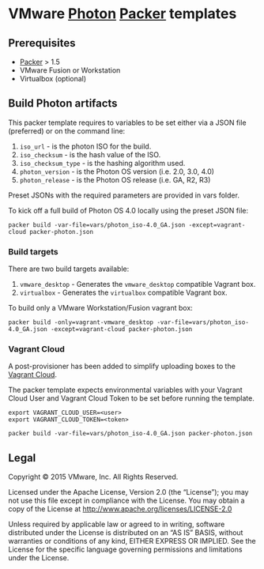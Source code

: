 # VMware [Photon](https://github.com/vmware/photon) [Packer](http://packer.io) templates

## Prerequisites

* [Packer](http://packer.io) > 1.5
* VMware Fusion or Workstation
* Virtualbox (optional)

## Build Photon artifacts

This packer template requires to variables to be set either via a JSON file (preferred) or on the command line:

1. `iso_url` - is the photon ISO for the build.
1. `iso_checksum` - is the hash value of the ISO.
1. `iso_checksum_type` - is the hashing algorithm used.
1. `photon_version` - is the Photon OS version (i.e. 2.0, 3.0, 4.0)
1. `photon_release` - is the Photon OS release (i.e. GA, R2, R3)

Preset JSONs with the required parameters are provided in vars folder.

To kick off a full build of Photon OS 4.0 locally using the preset JSON file:

```shell
packer build -var-file=vars/photon_iso-4.0_GA.json -except=vagrant-cloud packer-photon.json
```

### Build targets

There are two build targets available:

1. `vmware_desktop` - Generates the `vmware_desktop` compatible Vagrant box.
1. `virtualbox` - Generates the `virtualbox` compatible Vagrant box.

To build only a VMware Workstation/Fusion vagrant box:

```shell
packer build -only=vagrant-vmware_desktop -var-file=vars/photon_iso-4.0_GA.json -except=vagrant-cloud packer-photon.json
```

### Vagrant Cloud

A post-provisioner has been added to simplify uploading boxes to the [Vagrant Cloud](https://app.vagrantup.com/vmware/photon).

The packer template expects environmental variables with your Vagrant Cloud User and Vagrant Cloud Token to be set before running the template.

```
export VAGRANT_CLOUD_USER=<user>
export VAGRANT_CLOUD_TOKEN=<token>
```

```shell
packer build -var-file=vars/photon_iso-4.0_GA.json packer-photon.json
```

## Legal

Copyright © 2015 VMware, Inc.  All Rights Reserved.

Licensed under the Apache License, Version 2.0 (the “License”); you may not
use this file except in compliance with the License.  You may obtain a copy of
the License at http://www.apache.org/licenses/LICENSE-2.0

Unless required by applicable law or agreed to in writing, software distributed
under the License is distributed on an “AS IS” BASIS, without warranties or
conditions of any kind, EITHER EXPRESS OR IMPLIED.  See the License for the
specific language governing permissions and limitations under the License.
